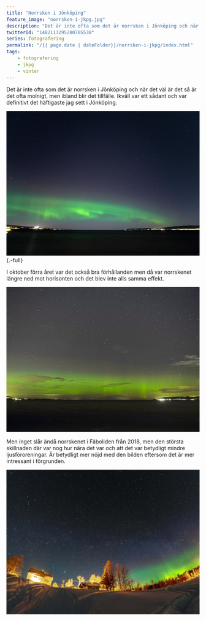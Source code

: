 ```yaml
---
title: "Norrsken i Jönköping"
feature_image: "norrsken-i-jkpg.jpg"
description: "Det är inte ofta som det är norrsken i Jönköping och när det väl är det så är det ofta molnigt, men ibland blir det tillfälle"
twitterId: "1482113295280705538"
series: fotografering
permalink: "/{{ page.date | dateFolder}}/norrsken-i-jkpg/index.html"
tags:
    - fotografering
    - jkpg
    - vinter
---
```


Det är inte ofta som det är norrsken i Jönköping och när det väl är det så är det ofta molnigt, men ibland blir det tillfälle. Ikväll var ett sådant och var definitivt det häftigaste jag sett i Jönköping.

![Norrsken över Vättern i Jönköping](Gustav-Lindqvist_2022-01-14_04239-2.jpg){.-full}

I oktober förra året var det också bra förhållanden men då var norrskenet längre ned mot horisonten och det blev inte alls samma effekt.

![Norrsken över Vättern i Jönköping](Gustav-Lindqvist_2021-10-12_03211.jpg)

Men inget slår ändå norrskenet i Fäboliden från 2018, men den största skillnaden där var nog hur nära det var och att det var betydligt mindre ljusföroreningar. Är betydligt mer nöjd med den bilden eftersom det är mer intressant i förgrunden.

![Norrsken i Fäboliden](Gustav-Lindqvist_2018-04-02_1884.jpg)
